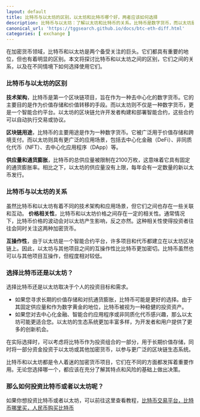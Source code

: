 ```yaml
---
layout: default
title: 比特币与以太坊的区别，以太坊和比特币哪个好，两者应该如何选择
description: 比特币与以太坊：了解以太坊和比特币的关系。比特币是数字货币，而以太坊是智能合约平台，两者在技术架构、用途和供应量等方面有所不同。然而，它们之间存在价格相关性和互操作性，影响着投资者的选择。文章探讨了如何根据个人目标和需求，选择适合的加密货币投资策略。
canonical_url: 'https://tggsearch.github.io/docs/btc-eth-diff.html'
categories: [ exchange ]
---
```

在加密货币领域，比特币和以太坊是两个备受关注的巨头。它们都具有重要的地位，但也有着明显的区别。本文将探讨比特币和以太坊之间的区别，它们之间的关系，以及在不同情境下如何选择使用它们。

### 比特币与以太坊的区别
**技术架构**，比特币是第一个区块链项目，旨在作为一种去中心化的数字货币。它的主要目的是作为价值存储和价值转移的手段。而以太坊则不仅是一种数字货币，更是一个智能合约平台。以太坊的区块链允许开发者构建和部署智能合约，这些合约可以自动执行交易或协议。

**区块链用途**，比特币的主要用途是作为一种数字货币。它被广泛用于价值存储和跨境支付。而以太坊则具有更广泛的应用场景，包括去中心化金融（DeFi）、非同质化代币（NFT）、去中心化应用程序（DApp）等。

**供应量和通货膨胀**，比特币的总供应量被限制在2100万枚，这意味着它具有固定的通货膨胀率。相比之下，以太坊的供应量没有上限，每年会有一定数量的新以太币发行。

### 比特币与以太坊的关系
虽然比特币和以太坊有着不同的技术架构和应用场景，但它们之间也存在一些关联和互动。
**价格相关性**，比特币和以太坊价格之间存在一定的相关性。通常情况下，比特币价格的波动会对以太坊产生影响，反之亦然。这种相关性使得投资者往往会同时关注这两种加密货币。

**互操作性**，由于以太坊是一个智能合约平台，许多项目和代币都建立在以太坊区块链上。因此，以太坊与其他项目之间的互操作性比比特币更加密切。比特币虽然也可以与其他项目互操作，但程度相对较低。

### 选择比特币还是以太坊？
选择比特币还是以太坊取决于个人的投资目标和需求。

- 如果您寻求长期的价值存储和对抗通货膨胀，比特币可能是更好的选择。由于其固定供应量和作为数字黄金的地位，比特币被视为一种稳健的投资资产。
- 如果您对去中心化金融、智能合约应用程序或非同质化代币感兴趣，那么以太坊可能更适合您。以太坊的生态系统更加丰富多样，为开发者和用户提供了更多的创新机会。

在实际选择时，可以考虑将比特币作为投资组合的一部分，用于长期价值存储，同时将一部分资金投资于以太坊或其他加密货币，以参与更广泛的区块链生态系统。

比特币和以太坊都是令人着迷的加密货币项目，它们在不同的方面都发挥着重要作用。无论您选择哪一个，都应该在充分了解其特点和风险的基础上做出决策。

### 那么如何投资比特币或者以太坊呢？
如果你想投资比特币或者以太坊，可以前往这里查看教程，[比特币交易平台，比特币哪里买，人民币购买比特币](./btc.html)